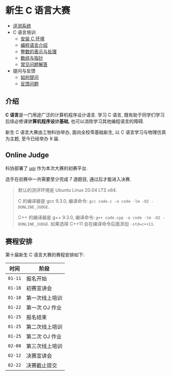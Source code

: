 # 新生 C 语言大赛

- [评测系统](https://oj.thudep.com)
- C 语言培训
  - [安装 C 环境](environment.md)
  - [编程语言介绍](talk-1/language.md)
  - [整数的表示与处理](talk-2/integer.md)
  - [数组与指针](talk-2/array-pointer.md)
  - [常见问题解答](faq.md)
- 提问与反馈
  - [如何提问](question.md)
  - [反馈问题](feedback.md)

## 介绍

**C 语言**是一门用途广泛的计算机程序设计语言. 学习 C 语言, 既有助于同学们学习后续必修课**计算机程序设计基础**, 也可以消除学习其他编程语言的障碍.

新生 C 语言大赛由工物科协举办, 面向全校零基础新生, 以 C 语言学习与物理仿真为主题, 至今已经举办 9 届.

## Online Judge

科协部署了 [uoj](https://oj.thudep.com) 作为本次大赛的初赛平台.

选手在初赛中一共需要至少完成 7 道题目, 通过后才能进入决赛.

> 默认的测评环境是 Ubuntu Linux 20.04 LTS x64.
>
> C 的编译器是 gcc 9.3.0, 编译命令: `gcc code.c -o code -lm -O2 -DONLINE_JUDGE`.
>
> C++ 的编译器是 g++ 9.3.0, 编译命令: `g++ code.cpp -o code -lm -O2 -DONLINE_JUDGE`. 如果选择 C++11 会在编译命令后面添加 `-std=c++11`.

## 赛程安排

第十届新生 C 语言大赛的赛程安排如下:

| 时间    | 阶段           |
| ------- | -------------- |
| `01-11` | 报名开始       |
| `01-18` | 初赛宣讲会     |
| `01-18` | 第一次线上培训 |
| `01-22` | 第一次 OJ 作业 |
| `01-25` | 报名结束       |
| `01-25` | 第二次线上培训 |
| `01-25` | 第二次 OJ 作业 |
| `02-08` | 第三次线上培训 |
| `02-12` | 决赛宣讲会     |
| `02-22` | 决赛截止提交   |
